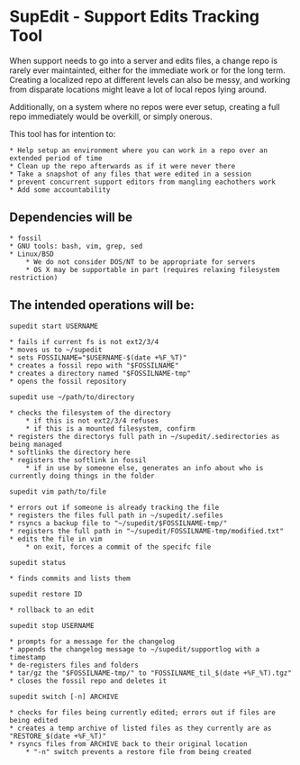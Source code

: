 # SupEdit - Support Edits Tracking Tool

When support needs to go into a server and edits files, a change repo is rarely ever maintainted, either for the immediate work or for the long term. Creating a localized repo at different levels can also be messy, and working from disparate locations might leave a lot of local repos lying around.

Additionally, on a system where no repos were ever setup, creating a full repo immediately would be overkill, or simply onerous.

This tool has for intention to:

	* Help setup an environment where you can work in a repo over an extended period of time
	* Clean up the repo afterwards as if it were never there
	* Take a snapshot of any files that were edited in a session
	* prevent concurrent support editors from mangling eachothers work
	* Add some accountability

## Dependencies will be

	* fossil
	* GNU tools: bash, vim, grep, sed
	* Linux/BSD
		* We do not consider DOS/NT to be appropriate for servers
		* OS X may be supportable in part (requires relaxing filesystem restriction)

## The intended operations will be:

`supedit start USERNAME`

	* fails if current fs is not ext2/3/4
	* moves us to ~/supedit
	* sets FOSSILNAME="$USERNAME-$(date +%F_%T)"
	* creates a fossil repo with "$FOSSILNAME"
	* creates a directory named "$FOSSILNAME-tmp"
	* opens the fossil repository

`supedit use ~/path/to/directory`

	* checks the filesystem of the directory
		* if this is not ext2/3/4 refuses
		* if this is a mounted filesystem, confirm
	* registers the directorys full path in ~/supedit/.sedirectories as being managed
	* softlinks the directory here
	* registers the softlink in fossil
		* if in use by someone else, generates an info about who is currently doing things in the folder

`supedit vim path/to/file`

	* errors out if someone is already tracking the file
	* registers the files full path in ~/supedit/.sefiles
	* rsyncs a backup file to "~/supedit/$FOSSILNAME-tmp/"
	* registers the full path in "~/supedit/FOSSILNAME-tmp/modified.txt"
	* edits the file in vim
		* on exit, forces a commit of the specifc file

`supedit status`

	* finds commits and lists them

`supedit restore ID`

	* rollback to an edit

`supedit stop USERNAME`

	* prompts for a message for the changelog
	* appends the changelog message to ~/supedit/supportlog with a timestamp
	* de-registers files and folders
	* tar/gz the "$FOSSILNAME-tmp/" to "FOSSILNAME_til_$(date +%F_%T).tgz"
	* closes the fossil repo and deletes it

`supedit switch [-n] ARCHIVE`

	* checks for files being currently edited; errors out if files are being edited
	* creates a temp archive of listed files as they currently are as "RESTORE_$(date +%F_%T)"
	* rsyncs files from ARCHIVE back to their original location
		* "-n" switch prevents a restore file from being created
